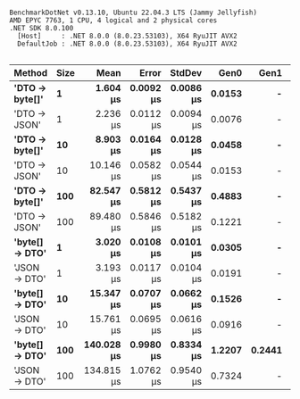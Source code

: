 ```

BenchmarkDotNet v0.13.10, Ubuntu 22.04.3 LTS (Jammy Jellyfish)
AMD EPYC 7763, 1 CPU, 4 logical and 2 physical cores
.NET SDK 8.0.100
  [Host]     : .NET 8.0.0 (8.0.23.53103), X64 RyuJIT AVX2
  DefaultJob : .NET 8.0.0 (8.0.23.53103), X64 RyuJIT AVX2


```
| Method         | Size | Mean       | Error     | StdDev    | Gen0   | Gen1   | Allocated |
|--------------- |----- |-----------:|----------:|----------:|-------:|-------:|----------:|
| **&#39;DTO → byte[]&#39;** | **1**    |   **1.604 μs** | **0.0092 μs** | **0.0086 μs** | **0.0153** |      **-** |    **1320 B** |
| &#39;DTO → JSON&#39;   | 1    |   2.236 μs | 0.0112 μs | 0.0094 μs | 0.0076 |      - |     776 B |
| **&#39;DTO → byte[]&#39;** | **10**   |   **8.903 μs** | **0.0164 μs** | **0.0128 μs** | **0.0458** |      **-** |    **4920 B** |
| &#39;DTO → JSON&#39;   | 10   |  10.146 μs | 0.0582 μs | 0.0544 μs | 0.0153 |      - |    1712 B |
| **&#39;DTO → byte[]&#39;** | **100**  |  **82.547 μs** | **0.5812 μs** | **0.5437 μs** | **0.4883** |      **-** |   **40968 B** |
| &#39;DTO → JSON&#39;   | 100  |  89.480 μs | 0.5846 μs | 0.5182 μs | 0.1221 |      - |   11288 B |
| **&#39;byte[] → DTO&#39;** | **1**    |   **3.020 μs** | **0.0108 μs** | **0.0101 μs** | **0.0305** |      **-** |    **2672 B** |
| &#39;JSON → DTO&#39;   | 1    |   3.193 μs | 0.0117 μs | 0.0104 μs | 0.0191 |      - |    1800 B |
| **&#39;byte[] → DTO&#39;** | **10**   |  **15.347 μs** | **0.0707 μs** | **0.0662 μs** | **0.1526** |      **-** |   **13592 B** |
| &#39;JSON → DTO&#39;   | 10   |  15.761 μs | 0.0695 μs | 0.0616 μs | 0.0916 |      - |    8488 B |
| **&#39;byte[] → DTO&#39;** | **100**  | **140.028 μs** | **0.9980 μs** | **0.8334 μs** | **1.2207** | **0.2441** |  **118824 B** |
| &#39;JSON → DTO&#39;   | 100  | 134.815 μs | 1.0762 μs | 0.9540 μs | 0.7324 |      - |   73192 B |
